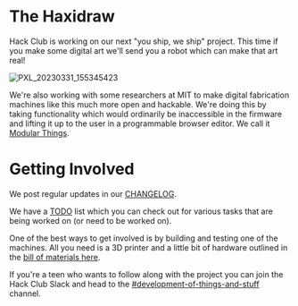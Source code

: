 # The Haxidraw

Hack Club is working on our next "you ship, we ship" project. This time if you make some digital art we'll send you a robot which can make that art real!

![PXL_20230331_155345423](https://user-images.githubusercontent.com/27078897/232548454-cfc5bbb6-f242-43a8-bbec-d573518cc505.jpg)

We're also working with some researchers at MIT to make digital fabrication machines like this much more open and hackable. We're doing this by taking functionality which would ordinarily be inaccessible in the firmware and lifting it up to the user in a programmable browser editor. We call it [Modular Things](https://github.com/modular-things/modular-things).

# Getting Involved

We post regular updates in our [CHANGELOG](./CHANGELOG.md).

We have a [TODO](./TODO.md) list which you can check out for various tasks that are being worked on (or need to be worked on). 

One of the best ways to get involved is by building and testing one of the machines. All you need is a 3D printer and a little bit of hardware outlined in the [bill of materials here](./drawing-thing-v1/BOM.md).

If you're a teen who wants to follow along with the project you can join the Hack Club Slack and head to the [#development-of-things-and-stuff](https://app.slack.com/client/T0266FRGM/C04GCH8A91D/thread/C04GCH8A91D-1672275851.810779) channel.
